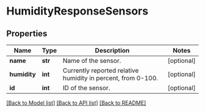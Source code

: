 # HumidityResponseSensors

## Properties
Name | Type | Description | Notes
------------ | ------------- | ------------- | -------------
**name** | **str** | Name of the sensor. | [optional] 
**humidity** | **int** | Currently reported relative humidity in percent, from 0-100. | [optional] 
**id** | **int** | ID of the sensor. | [optional] 

[[Back to Model list]](../README.md#documentation-for-models) [[Back to API list]](../README.md#documentation-for-api-endpoints) [[Back to README]](../README.md)


